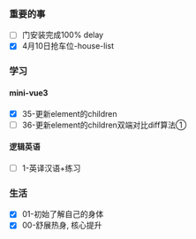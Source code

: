 ### 重要的事
- [ ] 门安装完成100% delay
- [x] 4月10日抢车位-house-list

### 学习
#### mini-vue3
- [x] 35-更新element的children
- [ ] 36-更新element的children双端对比diff算法①

#### 逻辑英语
- [ ] 1-英译汉语+练习

### 生活
- [x] 01-初始了解自己的身体
- [x] 00-舒展热身, 核心提升